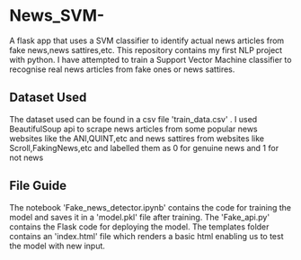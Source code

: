 # News_SVM-
A flask app that uses a SVM classifier to identify actual news articles from fake news,news sattires,etc.
This repository contains my first NLP project with python. I have attempted to train a Support Vector Machine classifier to recognise real news 
articles from fake ones or news sattires.

## Dataset Used

The dataset used can be found in a csv file 'train_data.csv' . I used BeautifulSoup api to scrape news articles from some popular news websites 
like the ANI,QUINT,etc and news sattires from websites like Scroll,FakingNews,etc and labelled them as 0 for genuine news and 1 for not news

## File Guide

The notebook 'Fake_news_detector.ipynb' contains the code for training the model and saves it in a 'model.pkl' file after training.
The 'Fake_api.py' contains the Flask code for deploying the model.
The templates folder contains an 'index.html' file which renders a basic html enabling us to test the model with new input.
